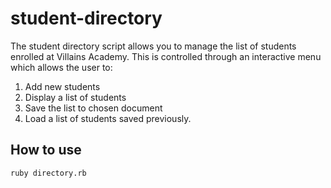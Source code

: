 # student-directory #

The student directory script allows you to manage the list of students enrolled at Villains Academy. This is controlled through an interactive menu which allows the user to:
1. Add new students
2. Display a list of students
3. Save the list to chosen document
4. Load a list of students saved previously.

## How to use ##

```shell
ruby directory.rb
```

